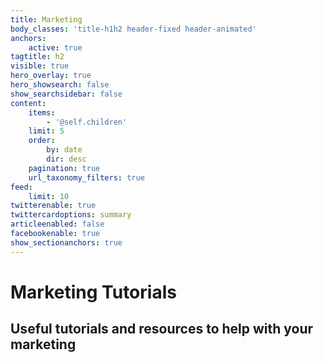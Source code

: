 ```yaml
---
title: Marketing
body_classes: 'title-h1h2 header-fixed header-animated'
anchors:
    active: true
tagtitle: h2
visible: true
hero_overlay: true
hero_showsearch: false
show_searchsidebar: false
content:
    items:
        - '@self.children'
    limit: 5
    order:
        by: date
        dir: desc
    pagination: true
    url_taxonomy_filters: true
feed:
    limit: 10
twitterenable: true
twittercardoptions: summary
articleenabled: false
facebookenable: true
show_sectionanchors: true
---
```


# Marketing Tutorials
## Useful tutorials and resources to help with your marketing